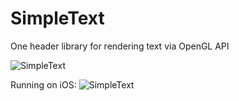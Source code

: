 # SimpleText
One header library for rendering text via OpenGL API

![SimpleText](https://github.com/podgorskiy/SimpleText/raw/master/example.png)

Running on iOS:
![SimpleText](https://github.com/podgorskiy/SimpleText/raw/master/example_ios.jpg)